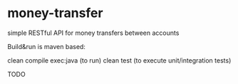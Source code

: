 # money-transfer
simple RESTful API for money transfers between​ accounts

Build&run is maven based:

clean compile exec:java (to run)
clean test (to execute unit/integration tests)

TODO
